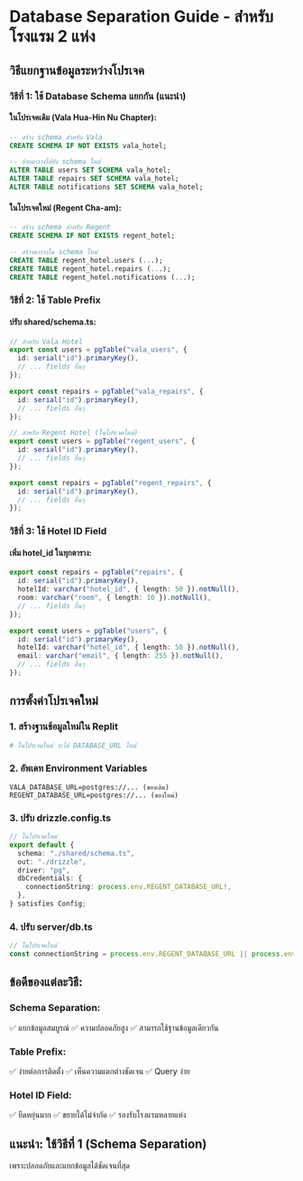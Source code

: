 # Database Separation Guide - สำหรับโรงแรม 2 แห่ง

## วิธีแยกฐานข้อมูลระหว่างโปรเจค

### วิธีที่ 1: ใช้ Database Schema แยกกัน (แนะนำ)

#### ในโปรเจคเดิม (Vala Hua-Hin Nu Chapter):
```sql
-- สร้าง schema สำหรับ Vala
CREATE SCHEMA IF NOT EXISTS vala_hotel;

-- ย้ายตารางไปยัง schema ใหม่
ALTER TABLE users SET SCHEMA vala_hotel;
ALTER TABLE repairs SET SCHEMA vala_hotel;
ALTER TABLE notifications SET SCHEMA vala_hotel;
```

#### ในโปรเจคใหม่ (Regent Cha-am):
```sql
-- สร้าง schema สำหรับ Regent
CREATE SCHEMA IF NOT EXISTS regent_hotel;

-- สร้างตารางใน schema ใหม่
CREATE TABLE regent_hotel.users (...);
CREATE TABLE regent_hotel.repairs (...);
CREATE TABLE regent_hotel.notifications (...);
```

### วิธีที่ 2: ใช้ Table Prefix

#### ปรับ shared/schema.ts:
```typescript
// สำหรับ Vala Hotel
export const users = pgTable("vala_users", {
  id: serial("id").primaryKey(),
  // ... fields อื่นๆ
});

export const repairs = pgTable("vala_repairs", {
  id: serial("id").primaryKey(),
  // ... fields อื่นๆ
});

// สำหรับ Regent Hotel (ในโปรเจคใหม่)
export const users = pgTable("regent_users", {
  id: serial("id").primaryKey(),
  // ... fields อื่นๆ
});

export const repairs = pgTable("regent_repairs", {
  id: serial("id").primaryKey(),
  // ... fields อื่นๆ
});
```

### วิธีที่ 3: ใช้ Hotel ID Field

#### เพิ่ม hotel_id ในทุกตาราง:
```typescript
export const repairs = pgTable("repairs", {
  id: serial("id").primaryKey(),
  hotelId: varchar("hotel_id", { length: 50 }).notNull(),
  room: varchar("room", { length: 10 }).notNull(),
  // ... fields อื่นๆ
});

export const users = pgTable("users", {
  id: serial("id").primaryKey(),
  hotelId: varchar("hotel_id", { length: 50 }).notNull(),
  email: varchar("email", { length: 255 }).notNull(),
  // ... fields อื่นๆ
});
```

## การตั้งค่าโปรเจคใหม่

### 1. สร้างฐานข้อมูลใหม่ใน Replit
```bash
# ในโปรเจคใหม่ จะได้ DATABASE_URL ใหม่
```

### 2. อัพเดท Environment Variables
```
VALA_DATABASE_URL=postgres://... (ของเดิม)
REGENT_DATABASE_URL=postgres://... (ของใหม่)
```

### 3. ปรับ drizzle.config.ts
```typescript
// ในโปรเจคใหม่
export default {
  schema: "./shared/schema.ts",
  out: "./drizzle",
  driver: "pg",
  dbCredentials: {
    connectionString: process.env.REGENT_DATABASE_URL!,
  },
} satisfies Config;
```

### 4. ปรับ server/db.ts
```typescript
// ในโปรเจคใหม่
const connectionString = process.env.REGENT_DATABASE_URL || process.env.DATABASE_URL;
```

## ข้อดีของแต่ละวิธี:

### Schema Separation:
✅ แยกข้อมูลสมบูรณ์
✅ ความปลอดภัยสูง
✅ สามารถใช้ฐานข้อมูลเดียวกัน

### Table Prefix:
✅ ง่ายต่อการติดตั้ง
✅ เห็นความแตกต่างชัดเจน
✅ Query ง่าย

### Hotel ID Field:
✅ ยืดหยุ่นมาก
✅ ขยายได้ไม่จำกัด
✅ รองรับโรงแรมหลายแห่ง

## แนะนำ: ใช้วิธีที่ 1 (Schema Separation)
เพราะปลอดภัยและแยกข้อมูลได้ชัดเจนที่สุด